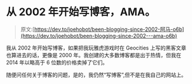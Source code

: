 # 从 2002 年开始写博客，AMA。

> 原文:[https://dev.to/joehobot/been-blogging-since-2002-阿马-o6b](https://dev.to/joehobot/been-blogging-since-2002---ama-o6b)

我从 2002 年开始写博客，如果把我玩雅虎游戏时在 Geocities 上写的黑客文章也算进去的话，更像是 2000 年。我创建的大多数博客都是出于热情，但我在 2014 年以略高于 6 位数的价格卖掉了它们。

随便问任何关于博客的问题，是的，我仍然“写博客”,但不是在我自己的网站上。